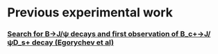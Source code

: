 
# Previous experimental work

### [Search for B→J/ψ decays and first observation of B_c+→J/ψD_s+ decay (Egorychev et al)](https://cds.cern.ch/record/1496061?ln=en)

